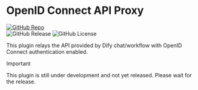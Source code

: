 # OpenID Connect API Proxy 

[![GitHub Repo](https://img.shields.io/badge/GitHub_Repo-fujita--h/dify--plugin--oidc--api--proxy-blue?logo=github)](https://github.com/fujita-h/dify-plugin-oidc-api-proxy)  
![GitHub Release](https://img.shields.io/github/v/release/fujita-h/dify-plugin-oidc-api-proxy)
![GitHub License](https://img.shields.io/github/license/fujita-h/dify-plugin-oidc-api-proxy)

This plugin relays the API provided by Dify chat/workflow with OpenID Connect authentication enabled.


> [!IMPORTANT]
> This plugin is still under development and not yet released. Please wait for the release.
